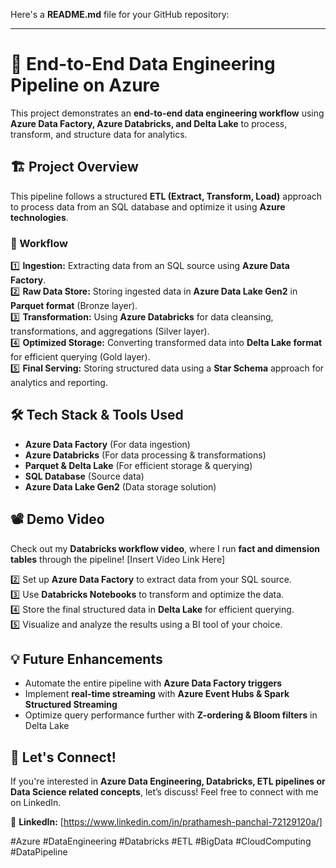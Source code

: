 Here's a **README.md** file for your GitHub repository:  

---

# 🚀 End-to-End Data Engineering Pipeline on Azure  

This project demonstrates an **end-to-end data engineering workflow** using **Azure Data Factory, Azure Databricks, and Delta Lake** to process, transform, and structure data for analytics.  

## 🏗️ **Project Overview**  
This pipeline follows a structured **ETL (Extract, Transform, Load)** approach to process data from an SQL database and optimize it using **Azure technologies**.  

### **🔹 Workflow**  
1️⃣ **Ingestion:** Extracting data from an SQL source using **Azure Data Factory**.  
2️⃣ **Raw Data Store:** Storing ingested data in **Azure Data Lake Gen2** in **Parquet format** (Bronze layer).  
3️⃣ **Transformation:** Using **Azure Databricks** for data cleansing, transformations, and aggregations (Silver layer).  
4️⃣ **Optimized Storage:** Converting transformed data into **Delta Lake format** for efficient querying (Gold layer).  
5️⃣ **Final Serving:** Storing structured data using a **Star Schema** approach for analytics and reporting.  

## 🛠️ **Tech Stack & Tools Used**  
- **Azure Data Factory** (For data ingestion)  
- **Azure Databricks** (For data processing & transformations)  
- **Parquet & Delta Lake** (For efficient storage & querying)  
- **SQL Database** (Source data)  
- **Azure Data Lake Gen2** (Data storage solution)  

## 📽️ **Demo Video**  
Check out my **Databricks workflow video**, where I run **fact and dimension tables** through the pipeline! [Insert Video Link Here]  

2️⃣ Set up **Azure Data Factory** to extract data from your SQL source.  
3️⃣ Use **Databricks Notebooks** to transform and optimize the data.  
4️⃣ Store the final structured data in **Delta Lake** for efficient querying.  
5️⃣ Visualize and analyze the results using a BI tool of your choice.  

## 💡 **Future Enhancements**  
- Automate the entire pipeline with **Azure Data Factory triggers**  
- Implement **real-time streaming** with **Azure Event Hubs & Spark Structured Streaming**  
- Optimize query performance further with **Z-ordering & Bloom filters** in Delta Lake  

## 🤝 **Let's Connect!**  
If you're interested in **Azure Data Engineering, Databricks, ETL pipelines or Data Science related concepts**, let’s discuss! Feel free to connect with me on LinkedIn.  

📌 **LinkedIn:** [https://www.linkedin.com/in/prathamesh-panchal-72129120a/]

#Azure #DataEngineering #Databricks #ETL #BigData #CloudComputing #DataPipeline  
